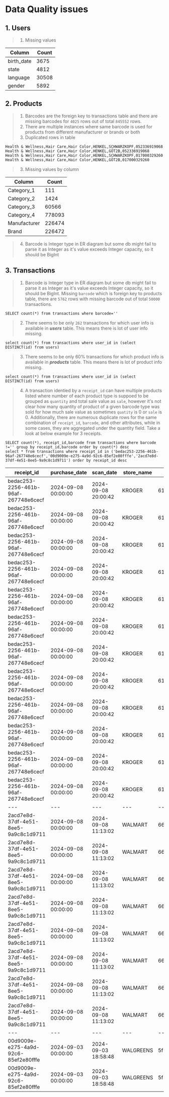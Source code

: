 # Data Quality issues

## 1. Users
>1. Missing values

|Column|Count|
|---|---|
|birth_date|3675|
|state|4812|
|language|30508|
|gender|5892|



## 2. Products
>1. Barcodes are the foreign key to transactions table and there are missing barcodes for `4025` rows out of total `845552` rows. 
>2. There are multiple instances where same barcode is used for products from different manufacturer or brands or both
>3. Duplicated rows in table
```
Health & Wellness,Hair Care,Hair Color,HENKEL,SCHWARZKOPF,052336919068 
Health & Wellness,Hair Care,Hair Color,HENKEL,GÖT2B,052336919068
Health & Wellness,Hair Care,Hair Color,HENKEL,SCHWARZKOPF,017000329260
Health & Wellness,Hair Care,Hair Color,HENKEL,GÖT2B,017000329260
```

>3. Missing values by column

|Column|Count|
|---|---|
|Category_1|111|
|Category_2|1424|
|Category_3|60566|
|Category_4|778093|
|Manufacturer|226474|
|Brand|226472|

>4. Barcode is Integer type in ER diagram but some db might fail to parse it as Integer as it's value exceeds Integer capacity, so it should be BigInt


## 3. Transactions
>1. Barcode is Integer type in ER diagram but some db might fail to parse it as Integer as it's value exceeds Integer capacity, so it should be BigInt. Missing `barcode` which is foreign key to products table, there are `5762` rows with missing barcode out of total `50000` transactions.
```
SELECT count(*) from transactions where barcode=''
```
>2. There seems to be only `262` transactions for which user info is available in ***users*** table. This means there is lot of user info missing.
```
select count(*) from transactions where user_id in (select DISTINCT(id) from users)
```
>3. There seems to be only 60% transactions for which product info is available in ***products*** table. This means there is lot of product info missing.
```
select count(*) from transactions where user_id in (select DISTINCT(id) from users)
```
>4. A transaction identied by a `receipt_id` can have multiple products listed where number of each product type is suppoed to be grouped as `quantity` and total sale value as `sale`, however it's not clear how many quantity of product of a given barcode type was sold for how much sale value as sometimes `quatity` is 0 or `sale` is 0. Additionally, there are numerous duplicate rows for the same combination of `receipt_id`, `barcode`, and other attributes, while in some cases, they are aggregated under the quantity field. Take a look at below example for 3 receipts. 
```
SELECT count(*), receipt_id,barcode from transactions where barcode !='' group by receipt_id,barcode order by count(*) desc
select * from transactions where receipt_id in ('bedac253-2256-461b-96af-267748e6cecf','00d9009e-e275-4a9d-92c6-85ef2e80fffe','2acd7e8d-37df-4e51-8ee5-9a9c8c1d9711') order by receipt_id desc
```
|receipt_id|purchase_date|scan_date|store_name|user_id|barcode|quantity|sale|
|---|---|---|---|---|---|---|---|
|bedac253-2256-461b-96af-267748e6cecf|2024-09-08 00:00:00|2024-09-08 20:00:42|KROGER|614f7e8081627974a57c8a9e|011110121141|0.00|1.00|
|bedac253-2256-461b-96af-267748e6cecf|2024-09-08 00:00:00|2024-09-08 20:00:42|KROGER|614f7e8081627974a57c8a9e|011110121141|1.00|0.00|
|bedac253-2256-461b-96af-267748e6cecf|2024-09-08 00:00:00|2024-09-08 20:00:42|KROGER|614f7e8081627974a57c8a9e|011110121141|0.00|1.00|
|bedac253-2256-461b-96af-267748e6cecf|2024-09-08 00:00:00|2024-09-08 20:00:42|KROGER|614f7e8081627974a57c8a9e|011110121141|1.00|0.00|
|bedac253-2256-461b-96af-267748e6cecf|2024-09-08 00:00:00|2024-09-08 20:00:42|KROGER|614f7e8081627974a57c8a9e|011110121141|0.00|1.00|
|bedac253-2256-461b-96af-267748e6cecf|2024-09-08 00:00:00|2024-09-08 20:00:42|KROGER|614f7e8081627974a57c8a9e|011110121141|1.00|0.00|
|bedac253-2256-461b-96af-267748e6cecf|2024-09-08 00:00:00|2024-09-08 20:00:42|KROGER|614f7e8081627974a57c8a9e|011110121141|1.00|1.00|
|bedac253-2256-461b-96af-267748e6cecf|2024-09-08 00:00:00|2024-09-08 20:00:42|KROGER|614f7e8081627974a57c8a9e|011110121141|1.00|1.00|
|bedac253-2256-461b-96af-267748e6cecf|2024-09-08 00:00:00|2024-09-08 20:00:42|KROGER|614f7e8081627974a57c8a9e|011110121141|1.00|1.00|
|bedac253-2256-461b-96af-267748e6cecf|2024-09-08 00:00:00|2024-09-08 20:00:42|KROGER|614f7e8081627974a57c8a9e|011110121141|1.00|1.00|
|bedac253-2256-461b-96af-267748e6cecf|2024-09-08 00:00:00|2024-09-08 20:00:42|KROGER|614f7e8081627974a57c8a9e|011110121141|1.00|1.00|
|bedac253-2256-461b-96af-267748e6cecf|2024-09-08 00:00:00|2024-09-08 20:00:42|KROGER|614f7e8081627974a57c8a9e|011110121141|1.00|1.00|
|---|---|---|---|---|---|---|---|
|2acd7e8d-37df-4e51-8ee5-9a9c8c1d9711|2024-09-08 00:00:00|2024-09-08 11:13:02|WALMART|663140f9b7b24d45d938f3be|024000048336|1.00|0.00|
|2acd7e8d-37df-4e51-8ee5-9a9c8c1d9711|2024-09-08 00:00:00|2024-09-08 11:13:02|WALMART|663140f9b7b24d45d938f3be|024000048336|0.00|1.36|
|2acd7e8d-37df-4e51-8ee5-9a9c8c1d9711|2024-09-08 00:00:00|2024-09-08 11:13:02|WALMART|663140f9b7b24d45d938f3be|024000048336|1.00|0.00|
|2acd7e8d-37df-4e51-8ee5-9a9c8c1d9711|2024-09-08 00:00:00|2024-09-08 11:13:02|WALMART|663140f9b7b24d45d938f3be|024000048336|0.00|1.48|
|2acd7e8d-37df-4e51-8ee5-9a9c8c1d9711|2024-09-08 00:00:00|2024-09-08 11:13:02|WALMART|663140f9b7b24d45d938f3be|024000048336|1.00|1.48|
|2acd7e8d-37df-4e51-8ee5-9a9c8c1d9711|2024-09-08 00:00:00|2024-09-08 11:13:02|WALMART|663140f9b7b24d45d938f3be|024000048336|1.00|1.48|
|2acd7e8d-37df-4e51-8ee5-9a9c8c1d9711|2024-09-08 00:00:00|2024-09-08 11:13:02|WALMART|663140f9b7b24d45d938f3be|024000048336|1.00|1.36|
|2acd7e8d-37df-4e51-8ee5-9a9c8c1d9711|2024-09-08 00:00:00|2024-09-08 11:13:02|WALMART|663140f9b7b24d45d938f3be|024000048336|1.00|2.28|
|---|---|---|---|---|---|---|---|
|00d9009e-e275-4a9d-92c6-85ef2e80fffe|2024-09-03 00:00:00|2024-09-03 18:58:48|WALGREENS|5f1e251458dc8c148b24dd8f|300450488282|2.00|0.00|
|00d9009e-e275-4a9d-92c6-85ef2e80fffe|2024-09-03 00:00:00|2024-09-03 18:58:48|WALGREENS|5f1e251458dc8c148b24dd8f|300450488282|2.00|23.98|
